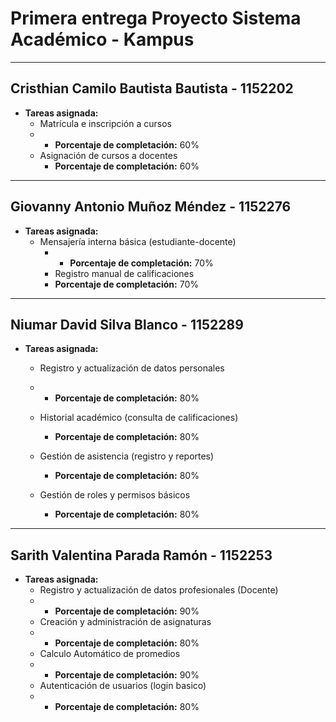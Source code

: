 # Primera entrega Proyecto Sistema Académico - Kampus
---

## Cristhian Camilo Bautista Bautista - 1152202

- **Tareas asignada:**
    - Matrícula e inscripción a cursos
    - - **Porcentaje de completación:** 60%
    - Asignación de cursos a docentes
      - **Porcentaje de completación:** 60%

---

## Giovanny Antonio Muñoz Méndez - 1152276

- **Tareas asignada:**
    - Mensajería interna básica (estudiante-docente)
      - - **Porcentaje de completación:** 70%
      - Registro manual de calificaciones
      - **Porcentaje de completación:** 70%

---

## Niumar David Silva Blanco - 1152289

- **Tareas asignada:**
    - Registro y actualización de datos personales
    - - **Porcentaje de completación:** 80%

    - Historial académico (consulta de calificaciones)
      - **Porcentaje de completación:** 80%
     
    - Gestión de asistencia (registro y reportes)
      - **Porcentaje de completación:** 80%
  
    - Gestión de roles y permisos básicos
      - **Porcentaje de completación:** 80%      
---

## Sarith Valentina Parada Ramón - 1152253

- **Tareas asignada:**
    - Registro y actualización de datos profesionales (Docente)
    - - **Porcentaje de completación:** 90%
    - Creación y administración de asignaturas
    - - **Porcentaje de completación:** 80%
    - Calculo Automático de promedios
    - - **Porcentaje de completación:** 90%
    - Autenticación de usuarios (login basico)
    - - **Porcentaje de completación:** 80%
